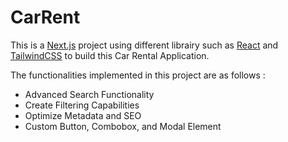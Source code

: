 # CarRent

This is a [Next.js](https://nextjs.org/) project using different librairy such as [React](https://react.dev/) and [TailwindCSS](https://tailwindcss.com/) to build this Car Rental Application.

The functionalities implemented in this project are as follows :

- Advanced Search Functionality
- Create Filtering Capabilities
- Optimize Metadata and SEO
- Custom Button, Combobox, and Modal Element
